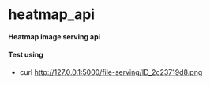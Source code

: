 # heatmap_api
#### Heatmap image serving api 
#### Test using 
*  curl http://127.0.0.1:5000/file-serving/ID_2c23719d8.png
